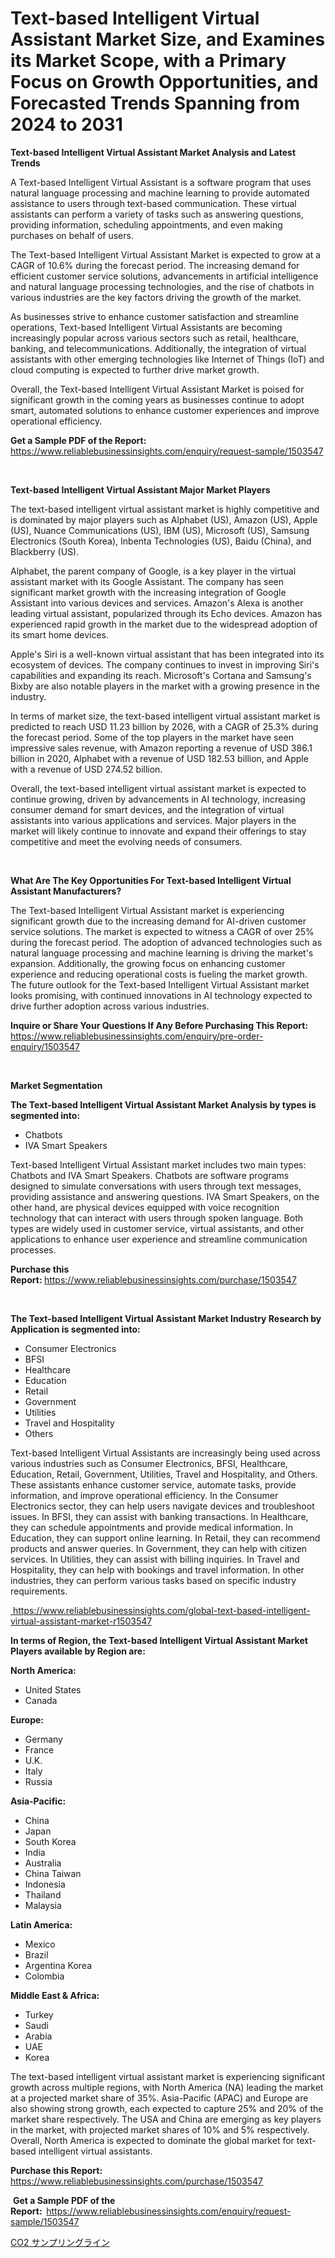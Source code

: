 <p><h1>Text-based Intelligent Virtual Assistant Market Size, and Examines its Market Scope, with a Primary Focus on Growth Opportunities, and Forecasted Trends Spanning from 2024 to 2031</h1></p><p><strong>Text-based Intelligent Virtual Assistant Market Analysis and Latest Trends</strong></p>
<p><p>A Text-based Intelligent Virtual Assistant is a software program that uses natural language processing and machine learning to provide automated assistance to users through text-based communication. These virtual assistants can perform a variety of tasks such as answering questions, providing information, scheduling appointments, and even making purchases on behalf of users.</p><p>The Text-based Intelligent Virtual Assistant Market is expected to grow at a CAGR of 10.6% during the forecast period. The increasing demand for efficient customer service solutions, advancements in artificial intelligence and natural language processing technologies, and the rise of chatbots in various industries are the key factors driving the growth of the market.</p><p>As businesses strive to enhance customer satisfaction and streamline operations, Text-based Intelligent Virtual Assistants are becoming increasingly popular across various sectors such as retail, healthcare, banking, and telecommunications. Additionally, the integration of virtual assistants with other emerging technologies like Internet of Things (IoT) and cloud computing is expected to further drive market growth.</p><p>Overall, the Text-based Intelligent Virtual Assistant Market is poised for significant growth in the coming years as businesses continue to adopt smart, automated solutions to enhance customer experiences and improve operational efficiency.</p></p>
<p><strong>Get a Sample PDF of the Report:&nbsp;</strong> <a href="https://www.reliablebusinessinsights.com/enquiry/request-sample/1503547">https://www.reliablebusinessinsights.com/enquiry/request-sample/1503547</a></p>
<p>&nbsp;</p>
<p><strong>Text-based Intelligent Virtual Assistant Major Market Players</strong></p>
<p><p>The text-based intelligent virtual assistant market is highly competitive and is dominated by major players such as Alphabet (US), Amazon (US), Apple (US), Nuance Communications (US), IBM (US), Microsoft (US), Samsung Electronics (South Korea), Inbenta Technologies (US), Baidu (China), and Blackberry (US).</p><p>Alphabet, the parent company of Google, is a key player in the virtual assistant market with its Google Assistant. The company has seen significant market growth with the increasing integration of Google Assistant into various devices and services. Amazon's Alexa is another leading virtual assistant, popularized through its Echo devices. Amazon has experienced rapid growth in the market due to the widespread adoption of its smart home devices.</p><p>Apple's Siri is a well-known virtual assistant that has been integrated into its ecosystem of devices. The company continues to invest in improving Siri's capabilities and expanding its reach. Microsoft's Cortana and Samsung's Bixby are also notable players in the market with a growing presence in the industry.</p><p>In terms of market size, the text-based intelligent virtual assistant market is predicted to reach USD 11.23 billion by 2026, with a CAGR of 25.3% during the forecast period. Some of the top players in the market have seen impressive sales revenue, with Amazon reporting a revenue of USD 386.1 billion in 2020, Alphabet with a revenue of USD 182.53 billion, and Apple with a revenue of USD 274.52 billion.</p><p>Overall, the text-based intelligent virtual assistant market is expected to continue growing, driven by advancements in AI technology, increasing consumer demand for smart devices, and the integration of virtual assistants into various applications and services. Major players in the market will likely continue to innovate and expand their offerings to stay competitive and meet the evolving needs of consumers.</p></p>
<p>&nbsp;</p>
<p><strong>What Are The Key Opportunities For Text-based Intelligent Virtual Assistant Manufacturers?</strong></p>
<p><p>The Text-based Intelligent Virtual Assistant market is experiencing significant growth due to the increasing demand for AI-driven customer service solutions. The market is expected to witness a CAGR of over 25% during the forecast period. The adoption of advanced technologies such as natural language processing and machine learning is driving the market's expansion. Additionally, the growing focus on enhancing customer experience and reducing operational costs is fueling the market growth. The future outlook for the Text-based Intelligent Virtual Assistant market looks promising, with continued innovations in AI technology expected to drive further adoption across various industries.</p></p>
<p><strong>Inquire or Share Your Questions If Any Before Purchasing This Report:</strong> <a href="https://www.reliablebusinessinsights.com/enquiry/pre-order-enquiry/1503547">https://www.reliablebusinessinsights.com/enquiry/pre-order-enquiry/1503547</a></p>
<p>&nbsp;</p>
<p><strong>Market Segmentation</strong></p>
<p><strong>The Text-based Intelligent Virtual Assistant Market Analysis by types is segmented into:</strong></p>
<p><ul><li>Chatbots</li><li>IVA Smart Speakers</li></ul></p>
<p><p>Text-based Intelligent Virtual Assistant market includes two main types: Chatbots and IVA Smart Speakers. Chatbots are software programs designed to simulate conversations with users through text messages, providing assistance and answering questions. IVA Smart Speakers, on the other hand, are physical devices equipped with voice recognition technology that can interact with users through spoken language. Both types are widely used in customer service, virtual assistants, and other applications to enhance user experience and streamline communication processes.</p></p>
<p><strong>Purchase this Report:&nbsp;</strong><a href="https://www.reliablebusinessinsights.com/purchase/1503547">https://www.reliablebusinessinsights.com/purchase/1503547</a></p>
<p>&nbsp;</p>
<p><strong>The Text-based Intelligent Virtual Assistant Market Industry Research by Application is segmented into:</strong></p>
<p><ul><li>Consumer Electronics</li><li>BFSI</li><li>Healthcare</li><li>Education</li><li>Retail</li><li>Government</li><li>Utilities</li><li>Travel and Hospitality</li><li>Others</li></ul></p>
<p><p>Text-based Intelligent Virtual Assistants are increasingly being used across various industries such as Consumer Electronics, BFSI, Healthcare, Education, Retail, Government, Utilities, Travel and Hospitality, and Others. These assistants enhance customer service, automate tasks, provide information, and improve operational efficiency. In the Consumer Electronics sector, they can help users navigate devices and troubleshoot issues. In BFSI, they can assist with banking transactions. In Healthcare, they can schedule appointments and provide medical information. In Education, they can support online learning. In Retail, they can recommend products and answer queries. In Government, they can help with citizen services. In Utilities, they can assist with billing inquiries. In Travel and Hospitality, they can help with bookings and travel information. In other industries, they can perform various tasks based on specific industry requirements.</p></p>
<p><a href="https://www.reliablebusinessinsights.com/global-text-based-intelligent-virtual-assistant-market-r1503547">&nbsp;https://www.reliablebusinessinsights.com/global-text-based-intelligent-virtual-assistant-market-r1503547</a></p>
<p><strong>In terms of Region, the Text-based Intelligent Virtual Assistant Market Players available by Region are:</strong></p>
<p>
    <p> <strong> North America: </strong>
        <ul>
            <li>United States</li>
            <li>Canada</li>
        </ul>
        </p> 
    <p> <strong> Europe: </strong>
        <ul>
            <li>Germany</li>
            <li>France</li>
            <li>U.K.</li>
            <li>Italy</li>
            <li>Russia</li>
        </ul>
        </p> 
    <p> <strong> Asia-Pacific: </strong>
        <ul>
            <li>China</li>
            <li>Japan</li>
            <li>South Korea</li>
            <li>India</li>
            <li>Australia</li>
            <li>China Taiwan</li>
            <li>Indonesia</li>
            <li>Thailand</li>
            <li>Malaysia</li>
        </ul>
        </p> 
    <p> <strong> Latin America: </strong>
        <ul>
            <li>Mexico</li>
            <li>Brazil</li>
            <li>Argentina Korea</li>
            <li>Colombia</li>
        </ul>
        </p> 
    <p> <strong> Middle East & Africa: </strong>
        <ul>
            <li>Turkey</li>
            <li>Saudi</li>
            <li>Arabia</li>
            <li>UAE</li>
            <li>Korea</li>
        </ul>
    </p>
    </p>
<p><p>The text-based intelligent virtual assistant market is experiencing significant growth across multiple regions, with North America (NA) leading the market at a projected market share of 35%. Asia-Pacific (APAC) and Europe are also showing strong growth, each expected to capture 25% and 20% of the market share respectively. The USA and China are emerging as key players in the market, with projected market shares of 10% and 5% respectively. Overall, North America is expected to dominate the global market for text-based intelligent virtual assistants.</p></p>
<p><strong>Purchase this Report: </strong><a href="https://www.reliablebusinessinsights.com/purchase/1503547">https://www.reliablebusinessinsights.com/purchase/1503547</a></p>
<p>&nbsp;<strong>Get a Sample PDF of the Report:&nbsp;&nbsp;</strong><a href="https://www.reliablebusinessinsights.com/enquiry/request-sample/1503547">https://www.reliablebusinessinsights.com/enquiry/request-sample/1503547</a></p>
<p><strong></strong></p>
<p><p><a href="https://github.com/mohamedbakry57/Market-Research-Report-List-5/blob/main/8496124125545.md">CO2 サンプリングライン</a></p></p>